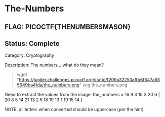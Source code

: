 # The-Numbers

## FLAG: PICOCTF{THENUMBERSMASON}

## Status: Complete

Category: Cryptography

Description: The numbers... what do they mean?

> wget "https://jupiter.challenges.picoctf.org/static/f209a32253affb6f547a585649ba4fda/the_numbers.png"
> eog the_numbers.png

Need to extract the values from the image:
the_numbers = 16 9 3 15 3 20 6 { 20 8 5 14 21 13 2 5 18 19 13 1 19 15 14 }

NOTE: all letters when converted should be uppercase (per the hint)
